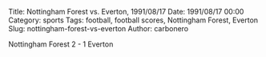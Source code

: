 Title: Nottingham Forest vs. Everton, 1991/08/17
Date: 1991/08/17 00:00
Category: sports
Tags: football, football scores, Nottingham Forest, Everton
Slug: nottingham-forest-vs-everton
Author: carbonero


Nottingham Forest 2 - 1 Everton
